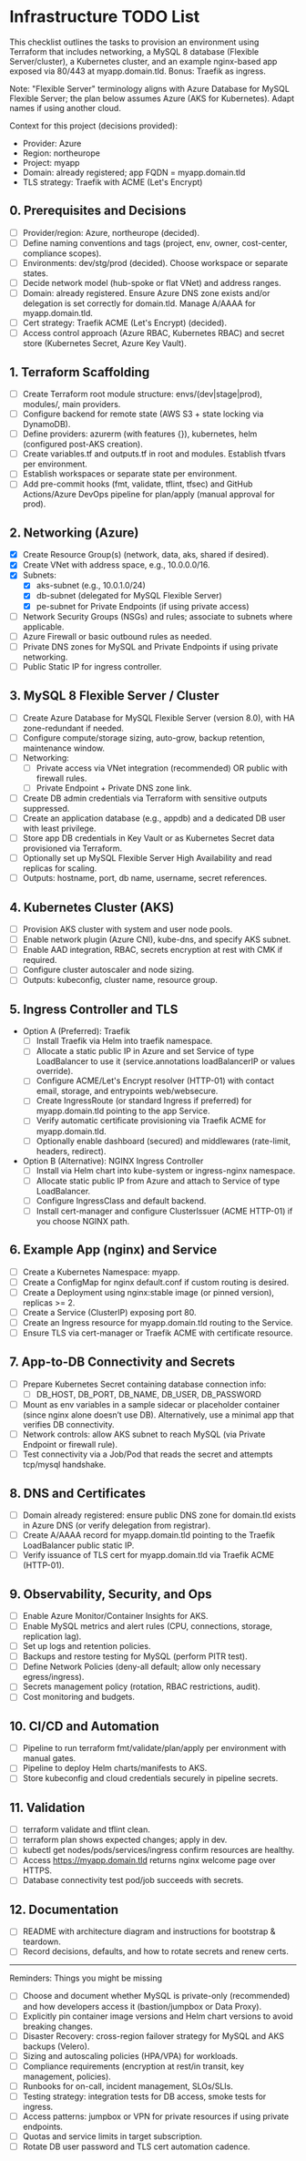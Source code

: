 # Infrastructure TODO List

This checklist outlines the tasks to provision an environment using Terraform that includes networking, a MySQL 8 database (Flexible Server/cluster), a Kubernetes cluster, and an example nginx-based app exposed via 80/443 at myapp.domain.tld. Bonus: Traefik as ingress.

Note: "Flexible Server" terminology aligns with Azure Database for MySQL Flexible Server; the plan below assumes Azure (AKS for Kubernetes). Adapt names if using another cloud.

Context for this project (decisions provided):
- Provider: Azure
- Region: northeurope
- Project: myapp
- Domain: already registered; app FQDN = myapp.domain.tld
- TLS strategy: Traefik with ACME (Let's Encrypt)

## 0. Prerequisites and Decisions
- [ ] Provider/region: Azure, northeurope (decided).
- [ ] Define naming conventions and tags (project, env, owner, cost-center, compliance scopes).
- [ ] Environments: dev/stg/prod (decided). Choose workspace or separate states.
- [ ] Decide network model (hub-spoke or flat VNet) and address ranges.
- [ ] Domain: already registered. Ensure Azure DNS zone exists and/or delegation is set correctly for domain.tld. Manage A/AAAA for myapp.domain.tld.
- [ ] Cert strategy: Traefik ACME (Let's Encrypt) (decided).
- [ ] Access control approach (Azure RBAC, Kubernetes RBAC) and secret store (Kubernetes Secret, Azure Key Vault).

## 1. Terraform Scaffolding
- [ ] Create Terraform root module structure: envs/(dev|stage|prod), modules/, main providers.
- [ ] Configure backend for remote state (AWS S3 + state locking via DynamoDB).
- [ ] Define providers: azurerm (with features {}), kubernetes, helm (configured post-AKS creation).
- [ ] Create variables.tf and outputs.tf in root and modules. Establish tfvars per environment.
- [ ] Establish workspaces or separate state per environment.
- [ ] Add pre-commit hooks (fmt, validate, tflint, tfsec) and GitHub Actions/Azure DevOps pipeline for plan/apply (manual approval for prod).

## 2. Networking (Azure)
- [x] Create Resource Group(s) (network, data, aks, shared if desired).
- [x] Create VNet with address space, e.g., 10.0.0.0/16.
- [x] Subnets:
  - [x] aks-subnet (e.g., 10.0.1.0/24)
  - [x] db-subnet (delegated for MySQL Flexible Server)
  - [x] pe-subnet for Private Endpoints (if using private access)
- [ ] Network Security Groups (NSGs) and rules; associate to subnets where applicable.
- [ ] Azure Firewall or basic outbound rules as needed.
- [ ] Private DNS zones for MySQL and Private Endpoints if using private networking.
- [ ] Public Static IP for ingress controller.

## 3. MySQL 8 Flexible Server / Cluster
- [ ] Create Azure Database for MySQL Flexible Server (version 8.0), with HA zone-redundant if needed.
- [ ] Configure compute/storage sizing, auto-grow, backup retention, maintenance window.
- [ ] Networking:
  - [ ] Private access via VNet integration (recommended) OR public with firewall rules.
  - [ ] Private Endpoint + Private DNS zone link.
- [ ] Create DB admin credentials via Terraform with sensitive outputs suppressed.
- [ ] Create an application database (e.g., appdb) and a dedicated DB user with least privilege.
- [ ] Store app DB credentials in Key Vault or as Kubernetes Secret data provisioned via Terraform.
- [ ] Optionally set up MySQL Flexible Server High Availability and read replicas for scaling.
- [ ] Outputs: hostname, port, db name, username, secret references.

## 4. Kubernetes Cluster (AKS)
- [ ] Provision AKS cluster with system and user node pools.
- [ ] Enable network plugin (Azure CNI), kube-dns, and specify AKS subnet.
- [ ] Enable AAD integration, RBAC, secrets encryption at rest with CMK if required.
- [ ] Configure cluster autoscaler and node sizing.
- [ ] Outputs: kubeconfig, cluster name, resource group.

## 5. Ingress Controller and TLS
- Option A (Preferred): Traefik
  - [ ] Install Traefik via Helm into traefik namespace.
  - [ ] Allocate a static public IP in Azure and set Service of type LoadBalancer to use it (service.annotations loadBalancerIP or values override).
  - [ ] Configure ACME/Let's Encrypt resolver (HTTP-01) with contact email, storage, and entrypoints web/websecure.
  - [ ] Create IngressRoute (or standard Ingress if preferred) for myapp.domain.tld pointing to the app Service.
  - [ ] Verify automatic certificate provisioning via Traefik ACME for myapp.domain.tld.
  - [ ] Optionally enable dashboard (secured) and middlewares (rate-limit, headers, redirect).
- Option B (Alternative): NGINX Ingress Controller
  - [ ] Install via Helm chart into kube-system or ingress-nginx namespace.
  - [ ] Allocate static public IP from Azure and attach to Service of type LoadBalancer.
  - [ ] Configure IngressClass and default backend.
  - [ ] Install cert-manager and configure ClusterIssuer (ACME HTTP-01) if you choose NGINX path.

## 6. Example App (nginx) and Service
- [ ] Create a Kubernetes Namespace: myapp.
- [ ] Create a ConfigMap for nginx default.conf if custom routing is desired.
- [ ] Create a Deployment using nginx:stable image (or pinned version), replicas >= 2.
- [ ] Create a Service (ClusterIP) exposing port 80.
- [ ] Create an Ingress resource for myapp.domain.tld routing to the Service.
- [ ] Ensure TLS via cert-manager or Traefik ACME with certificate resource.

## 7. App-to-DB Connectivity and Secrets
- [ ] Prepare Kubernetes Secret containing database connection info:
  - [ ] DB_HOST, DB_PORT, DB_NAME, DB_USER, DB_PASSWORD
- [ ] Mount as env variables in a sample sidecar or placeholder container (since nginx alone doesn’t use DB). Alternatively, use a minimal app that verifies DB connectivity.
- [ ] Network controls: allow AKS subnet to reach MySQL (via Private Endpoint or firewall rule).
- [ ] Test connectivity via a Job/Pod that reads the secret and attempts tcp/mysql handshake.

## 8. DNS and Certificates
- [ ] Domain already registered: ensure public DNS zone for domain.tld exists in Azure DNS (or verify delegation from registrar).
- [ ] Create A/AAAA record for myapp.domain.tld pointing to the Traefik LoadBalancer public static IP.
- [ ] Verify issuance of TLS cert for myapp.domain.tld via Traefik ACME (HTTP-01).

## 9. Observability, Security, and Ops
- [ ] Enable Azure Monitor/Container Insights for AKS.
- [ ] Enable MySQL metrics and alert rules (CPU, connections, storage, replication lag).
- [ ] Set up logs and retention policies.
- [ ] Backups and restore testing for MySQL (perform PITR test).
- [ ] Define Network Policies (deny-all default; allow only necessary egress/ingress).
- [ ] Secrets management policy (rotation, RBAC restrictions, audit).
- [ ] Cost monitoring and budgets.

## 10. CI/CD and Automation
- [ ] Pipeline to run terraform fmt/validate/plan/apply per environment with manual gates.
- [ ] Pipeline to deploy Helm charts/manifests to AKS.
- [ ] Store kubeconfig and cloud credentials securely in pipeline secrets.

## 11. Validation
- [ ] terraform validate and tflint clean.
- [ ] terraform plan shows expected changes; apply in dev.
- [ ] kubectl get nodes/pods/services/ingress confirm resources are healthy.
- [ ] Access https://myapp.domain.tld returns nginx welcome page over HTTPS.
- [ ] Database connectivity test pod/job succeeds with secrets.

## 12. Documentation
- [ ] README with architecture diagram and instructions for bootstrap & teardown.
- [ ] Record decisions, defaults, and how to rotate secrets and renew certs.

---

Reminders: Things you might be missing
- [ ] Choose and document whether MySQL is private-only (recommended) and how developers access it (bastion/jumpbox or Data Proxy).
- [ ] Explicitly pin container image versions and Helm chart versions to avoid breaking changes.
- [ ] Disaster Recovery: cross-region failover strategy for MySQL and AKS backups (Velero).
- [ ] Sizing and autoscaling policies (HPA/VPA) for workloads.
- [ ] Compliance requirements (encryption at rest/in transit, key management, policies).
- [ ] Runbooks for on-call, incident management, SLOs/SLIs.
- [ ] Testing strategy: integration tests for DB access, smoke tests for ingress.
- [ ] Access patterns: jumpbox or VPN for private resources if using private endpoints.
- [ ] Quotas and service limits in target subscription.
- [ ] Rotate DB user password and TLS cert automation cadence.
